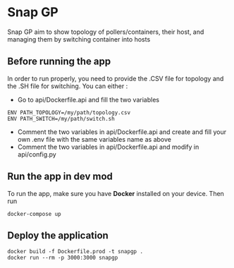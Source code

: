 # Snap GP

Snap GP aim to show topology of pollers/containers, their host, and managing them by switching container into hosts

## Before running the app

In order to run properly, you need to provide the .CSV file for topology and the .SH file for switching.
You can either :
* Go to api/Dockerfile.api and fill the two variables
```shell
ENV PATH_TOPOLOGY=/my/path/topology.csv
ENV PATH_SWITCH=/my/path/switch.sh
```
* Comment the two variables in api/Dockerfile.api and create and fill your own .env file with the same variables name as above
* Comment the two variables in api/Dockerfile.api and modify in api/config.py

## Run the app in dev mod

To run the app, make sure you have **Docker** installed on your device. Then run
```shell
docker-compose up
```

## Deploy the application

```shell
docker build -f Dockerfile.prod -t snapgp .
docker run --rm -p 3000:3000 snapgp
```




